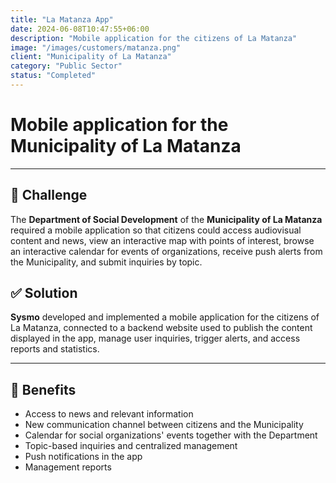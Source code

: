 ```yaml
---
title: "La Matanza App"
date: 2024-06-08T10:47:55+06:00
description: "Mobile application for the citizens of La Matanza"
image: "/images/customers/matanza.png"
client: "Municipality of La Matanza"
category: "Public Sector"
status: "Completed"
---
```

# Mobile application for the Municipality of La Matanza

---

## 🎯 Challenge

The **Department of Social Development** of the **Municipality of La Matanza** required a mobile application so that citizens could access audiovisual content and news, view an interactive map with points of interest, browse an interactive calendar for events of organizations, receive push alerts from the Municipality, and submit inquiries by topic.

## ✅ Solution

**Sysmo** developed and implemented a mobile application for the citizens of La Matanza, connected to a backend website used to publish the content displayed in the app, manage user inquiries, trigger alerts, and access reports and statistics.

---

## 🧩 Benefits

- Access to news and relevant information
- New communication channel between citizens and the Municipality
- Calendar for social organizations' events together with the Department
- Topic-based inquiries and centralized management
- Push notifications in the app
- Management reports
